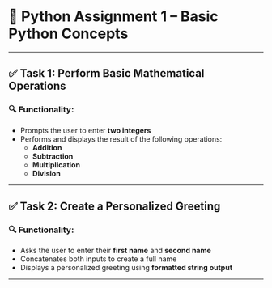 # 🐍 Python Assignment 1 – Basic Python Concepts

--- 

## ✅ Task 1: Perform Basic Mathematical Operations

### 🔍 Functionality:

- Prompts the user to enter **two integers**
- Performs and displays the result of the following operations:
  - **Addition**
  - **Subtraction**
  - **Multiplication**
  - **Division**

---

## ✅ Task 2: Create a Personalized Greeting

### 🔍 Functionality:

- Asks the user to enter their **first name** and **second name**
- Concatenates both inputs to create a full name
- Displays a personalized greeting using **formatted string output**

---
